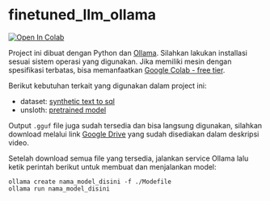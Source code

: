 # finetuned_llm_ollama
<a href="https://colab.research.google.com/github/devactivity/finetuned_llm_ollama/blob/main/DA_LLM.ipynb"><img src="https://colab.research.google.com/assets/colab-badge.svg" alt="Open In Colab"></a>

Project ini dibuat dengan Python dan [Ollama](https://github.com/ollama/ollama). Silahkan lakukan installasi sesuai sistem operasi yang digunakan. Jika memiliki mesin dengan spesifikasi terbatas, bisa memanfaatkan [Google Colab - free tier](https://colab.research.google.com/).

Berikut kebutuhan terkait yang digunakan dalam project ini:

- dataset: [synthetic text to sql](https://huggingface.co/datasets/gretelai/synthetic_text_to_sql)
- unsloth: [pretrained model](https://github.com/unslothai/unsloth)

Output `.gguf` file juga sudah tersedia dan bisa langsung digunakan, silahkan download melalui link [Google Drive](https://youtube.com/live/Y4a17qNeekE) yang sudah disediakan dalam deskripsi video.

Setelah download semua file yang tersedia, jalankan service Ollama lalu ketik perintah berikut untuk membuat dan menjalankan model:

```
ollama create nama_model_disini -f ./Modefile
ollama run nama_model_disini
```

